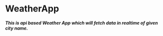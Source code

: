 # WeatherApp
<h5>This is api based Weather App which will fetch data in realtime of given city name.</h5>

